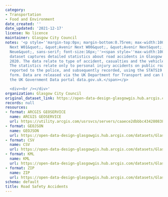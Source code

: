 ```yaml
---
category:
- Transportation
- Food and Environment
date_created: ''
date_updated: '2021-12-17'
license: No licence
maintainer: Glasgow City Council
notes: '<p style=''margin-top:0px; margin-bottom:0.75rem; max-width:100%; font-family:&quot;Avenir
  Next W01&quot;, &quot;Avenir Next W00&quot;, &quot;Avenir Next&quot;, Avenir, &quot;Helvetica
  Neue&quot;, sans-serif; font-size:16px;''><span style=''max-width:100%; display:inherit;''>This
  dataset captures detailed statistics about road accidents in Glasgow from 2014 to
  2020. The data relate to type of accident, casualties and the vehicles involved.
  The statistics relate only to personal injury accidents on public roads that are
  reported to the police, and subsequently recorded, using the STATS19 accident reporting
  form. Data are released via the UK Department for Transport and can be found at
  the UK Government Data portal data.gov.uk.</span></p>

  <div><br /></div>'
organization: Glasgow City Council
original_dataset_link: https://open-data-design-glasgowgis.hub.arcgis.com/maps/GlasgowGIS::road-safety-accidents
records: null
resources:
- format: ARCGIS GEOSERVICE
  name: ARCGIS GEOSERVICE
  url: https://utility.arcgis.com/usrsvcs/servers/caaece2dbbbc43428083810d46e68bcb/rest/services/OPEN_DATA/Road_Safety_Accidents/MapServer/0
- format: GEOJSON
  name: GEOJSON
  url: https://open-data-design-glasgowgis.hub.arcgis.com/datasets/GlasgowGIS::road-safety-accidents.geojson?outSR=%7B%22latestWkid%22%3A27700%2C%22wkid%22%3A27700%7D
- format: CSV
  name: CSV
  url: https://open-data-design-glasgowgis.hub.arcgis.com/datasets/GlasgowGIS::road-safety-accidents.csv?outSR=%7B%22latestWkid%22%3A27700%2C%22wkid%22%3A27700%7D
- format: KML
  name: KML
  url: https://open-data-design-glasgowgis.hub.arcgis.com/datasets/GlasgowGIS::road-safety-accidents.kml?outSR=%7B%22latestWkid%22%3A27700%2C%22wkid%22%3A27700%7D
- format: ZIP
  name: ZIP
  url: https://open-data-design-glasgowgis.hub.arcgis.com/datasets/GlasgowGIS::road-safety-accidents.zip?outSR=%7B%22latestWkid%22%3A27700%2C%22wkid%22%3A27700%7D
schema: default
title: Road Safety Accidents
---
```

